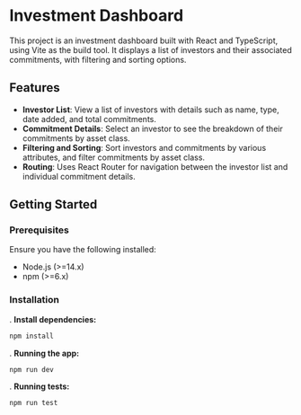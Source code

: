 # Investment Dashboard

This project is an investment dashboard built with React and TypeScript, using Vite as the build tool. It displays a list of investors and their associated commitments, with filtering and sorting options. 

## Features

- **Investor List**: View a list of investors with details such as name, type, date added, and total commitments.
- **Commitment Details**: Select an investor to see the breakdown of their commitments by asset class.
- **Filtering and Sorting**: Sort investors and commitments by various attributes, and filter commitments by asset class.
- **Routing**: Uses React Router for navigation between the investor list and individual commitment details.

## Getting Started

### Prerequisites

Ensure you have the following installed:

- Node.js (>=14.x)
- npm (>=6.x)

### Installation
. **Install dependencies:**

```bash
npm install
```
. **Running the app:**

```bash
npm run dev
```
. **Running tests:**

```bash
npm run test
```